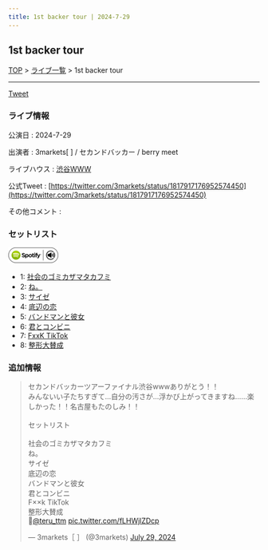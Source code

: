 ```yaml
---
title: 1st backer tour | 2024-7-29
---
```

## 1st backer tour

[TOP](/setlist/) > [ライブ一覧](lives.html) > 1st backer tour

___

<a href="https://twitter.com/share?ref_src=twsrc%5Etfw" data-text="3markets[ ]セットリスト > 1st backer tour" class="twitter-share-button" data-via="3markets" data-hashtags="3markets" data-related="3markets" data-show-count="false">Tweet</a>

### ライブ情報

公演日
:    2024-7-29

出演者
:    3markets[ ] / セカンドバッカー / berry meet

ライブハウス
:    [渋谷WWW](livehouse036.html)

公式Tweet
:    [https://twitter.com/3markets/status/1817917176952574450](https://twitter.com/3markets/status/1817917176952574450)

その他コメント
:    

### セットリスト


[![play with spotify](images/spotify-icon.png)](https://open.spotify.com/playlist/4MeqUz6vEOOFtcdjZXd24H)



*  1: [社会のゴミカザマタカフミ](song002.html)
*  2: [ね。](song076.html)
*  3: [サイゼ](song004.html)
*  4: [底辺の恋](song008.html)
*  5: [バンドマンと彼女](song009.html)
*  6: [君とコンビニ](song024.html)
*  7: [FxxK TikTok](song082.html)
*  8: [整形大賛成](song005.html)


### 追加情報



<blockquote class="twitter-tweet"><p lang="ja" dir="ltr">セカンドバッカーツアーファイナル渋谷wwwありがとう！！<br>みんないい子たちすぎて…自分の汚さが…浮かび上がってきますね……楽しかった！！名古屋もたのしみ！！<br><br>セットリスト<br><br>社会のゴミカザマタカフミ<br>ね。<br>サイゼ<br>底辺の恋<br>バンドマンと彼女<br>君とコンビニ<br>F××k TikTok<br>整形大賛成<br>📸<a href="https://twitter.com/teru_ttm?ref_src=twsrc%5Etfw">@teru_ttm</a> <a href="https://t.co/fLHWjlZDcp">pic.twitter.com/fLHWjlZDcp</a></p>&mdash; 3markets［ ］ (@3markets) <a href="https://twitter.com/3markets/status/1817917176952574450?ref_src=twsrc%5Etfw">July 29, 2024</a></blockquote>
<script async src="https://platform.twitter.com/widgets.js" charset="utf-8"></script>




<script async src="https://platform.twitter.com/widgets.js" charset="utf-8"></script>